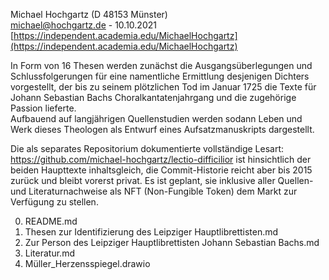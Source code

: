 
Michael Hochgartz (D 48153 Münster)  
michael@hochgartz.de - 10.10.2021  
[https://independent.academia.edu/MichaelHochgartz](https://independent.academia.edu/MichaelHochgartz)  


In Form von 16 Thesen werden zunächst die Ausgangsüberlegungen und Schlussfolgerungen für eine namentliche Ermittlung desjenigen Dichters vorgestellt, der bis zu seinem plötzlichen Tod im Januar 1725 die Texte für Johann Sebastian Bachs Choralkantatenjahrgang und die zugehörige Passion lieferte.  
Aufbauend auf langjährigen Quellenstudien werden sodann Leben und Werk dieses Theologen als Entwurf eines Aufsatzmanuskripts dargestellt.  

Die als separates Repositorium dokumentierte vollständige Lesart: https://github.com/michael-hochgartz/lectio-difficilior ist hinsichtlich der beiden Haupttexte inhaltsgleich, die Commit-Historie reicht aber bis 2015 zurück und bleibt vorerst privat. Es ist geplant, sie inklusive aller Quellen- und Literaturnachweise als NFT (Non-Fungible Token) dem Markt zur Verfügung zu stellen.  

0. README.md  
1. Thesen zur Identifizierung des Leipziger Hauptlibrettisten.md  
2. Zur Person des Leipziger Hauptlibrettisten Johann Sebastian Bachs.md  
3. Literatur.md  
4. Müller_Herzensspiegel.drawio
